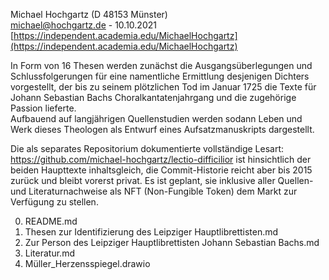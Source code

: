 
Michael Hochgartz (D 48153 Münster)  
michael@hochgartz.de - 10.10.2021  
[https://independent.academia.edu/MichaelHochgartz](https://independent.academia.edu/MichaelHochgartz)  


In Form von 16 Thesen werden zunächst die Ausgangsüberlegungen und Schlussfolgerungen für eine namentliche Ermittlung desjenigen Dichters vorgestellt, der bis zu seinem plötzlichen Tod im Januar 1725 die Texte für Johann Sebastian Bachs Choralkantatenjahrgang und die zugehörige Passion lieferte.  
Aufbauend auf langjährigen Quellenstudien werden sodann Leben und Werk dieses Theologen als Entwurf eines Aufsatzmanuskripts dargestellt.  

Die als separates Repositorium dokumentierte vollständige Lesart: https://github.com/michael-hochgartz/lectio-difficilior ist hinsichtlich der beiden Haupttexte inhaltsgleich, die Commit-Historie reicht aber bis 2015 zurück und bleibt vorerst privat. Es ist geplant, sie inklusive aller Quellen- und Literaturnachweise als NFT (Non-Fungible Token) dem Markt zur Verfügung zu stellen.  

0. README.md  
1. Thesen zur Identifizierung des Leipziger Hauptlibrettisten.md  
2. Zur Person des Leipziger Hauptlibrettisten Johann Sebastian Bachs.md  
3. Literatur.md  
4. Müller_Herzensspiegel.drawio
